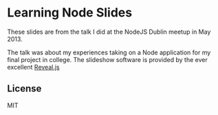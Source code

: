 Learning Node Slides
====================

These slides are from the talk I did at the NodeJS Dublin meetup in May 2013.

The talk was about my experiences taking on a Node application for my final project in college. The slideshow software is provided by the ever excellent [Reveal.js]

License
-

MIT

  [Reveal.js]: http://lab.hakim.se/reveal-js/#/